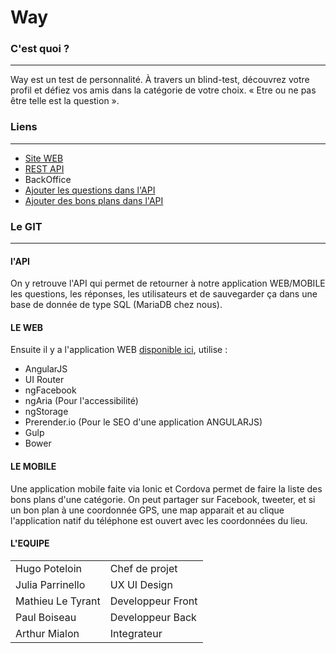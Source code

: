 Way
=========================

### C'est quoi ?
--------------------
Way est un test de personnalité. À travers un blind-test, découvrez votre profil et défiez vos amis dans la catégorie de votre choix. « Etre ou ne pas être telle est la question ».

### Liens
--------------------
* [Site WEB](http://www.whoareyou.io)
* [REST API](http://api.whoareyou.io)
* BackOffice
 * [Ajouter les questions dans l'API](http://api.whoareyou.io/question/add)
 * [Ajouter des bons plans dans l'API](http://api.whoareyou.io/deal/add)

### Le GIT
--------------------

#### l'API
On y retrouve l'API qui permet de retourner à notre application WEB/MOBILE les questions, les réponses, les utilisateurs et de sauvegarder ça dans une base de donnée de type SQL (MariaDB chez nous).

#### LE WEB
Ensuite il y a l'application WEB [disponible ici](http://www.whoareyou.io), utilise :

* AngularJS
 * UI Router
 * ngFacebook
 * ngAria (Pour l'accessibilité)
 * ngStorage
 * Prerender.io (Pour le SEO d'une application ANGULARJS)
* Gulp
* Bower

#### LE MOBILE
Une application mobile faite via Ionic et Cordova permet de faire la liste des bons plans d'une catégorie. On peut partager sur Facebook, tweeter, et si un bon plan à une coordonnée GPS, une map apparait et au clique l'application natif du téléphone est ouvert avec les coordonnées du lieu.

#### L'EQUIPE
|   |  |
| ------------- | ------------- |
| Hugo Poteloin  | Chef de projet  |
| Julia Parrinello  | UX UI Design  |
| Mathieu Le Tyrant  | Developpeur Front  |
| Paul Boiseau  | Developpeur Back  |
| Arthur Mialon  | Integrateur  |
